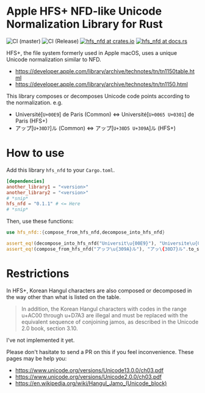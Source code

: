 # Apple HFS+ NFD-like Unicode Normalization Library for Rust

![CI (master)](<https://github.com/tats-u/rust-hfs-nfd/workflows/CI%20(master)/badge.svg>)
![CI (Release)](<https://github.com/tats-u/rust-hfs-nfd/workflows/CI%20(Release)/badge.svg>)
[![hfs_nfd at crates.io](https://img.shields.io/crates/v/hfs_nfd.svg)](https://crates.io/crates/hfs_nfd)
[![hfs_nfd at docs.rs](https://docs.rs/hfs_nfd/badge.svg)](https://docs.rs/hfs_nfd)

HFS+, the file system formerly used in Apple macOS, uses a unique Unicode normalization similar to NFD.

- https://developer.apple.com/library/archive/technotes/tn/tn1150table.html
- https://developer.apple.com/library/archive/technotes/tn/tn1150.html

This library composes or decomposes Unicode code points according to the normalization. e.g.

- Université[`U+00E9`] de Paris (Common) ⇔ Université[`U+0065 U+0301`] de Paris (HFS+)
- アップ[`U+30D7`]ル (Common) ⇔ アップ[`U+30D5 U+309A`]ル (HFS+)

# How to use

Add this library `hfs_nfd` to your `Cargo.toml`.

```toml
[dependencies]
another_library1 = "<version>"
another_library2 = "<version>"
# *snip*
hfs_nfd = "0.1.1" # <= Here
# *snip*
```

Then, use these functions:

```rust
use hfs_nfd::{compose_from_hfs_nfd,decompose_into_hfs_nfd}

assert_eq!(decompose_into_hfs_nfd("Universit\u{00E9}"), "Universite\u{0301}".to_string());
assert_eq!(compose_from_hfs_nfd("アッフ\u{309A}ル"), "アッ\{30D7}ル".to_string());
```

# Restrictions

In HFS+, Korean Hangul characters are also composed or decomposed in the way other than what is listed on the table.

> In addition, the Korean Hangul characters with codes in the range u+AC00 through u+D7A3 are illegal and must be replaced with the equivalent sequence of conjoining jamos, as described in the Unicode 2.0 book, section 3.10.

I've not implemented it yet.

Please don't hasitate to send a PR on this if you feel inconvenience. These pages may be help you:

- https://www.unicode.org/versions/Unicode13.0.0/ch03.pdf
- https://www.unicode.org/versions/Unicode2.0.0/ch03.pdf
- https://en.wikipedia.org/wiki/Hangul_Jamo_(Unicode_block)
